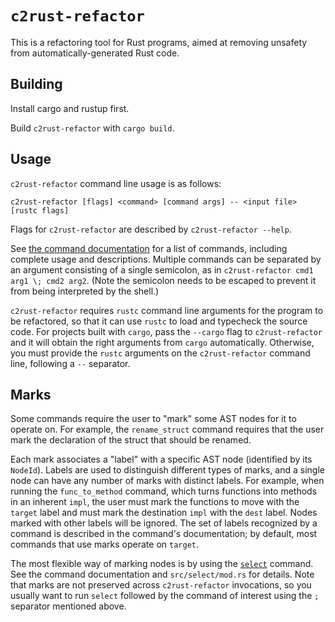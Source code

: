 # `c2rust-refactor`

This is a refactoring tool for Rust programs, aimed at removing unsafety from
automatically-generated Rust code.


## Building

Install cargo and rustup first.

Build `c2rust-refactor` with `cargo build`.


## Usage

`c2rust-refactor` command line usage is as follows:

    c2rust-refactor [flags] <command> [command args] -- <input file> [rustc flags]

Flags for `c2rust-refactor` are described by `c2rust-refactor --help`.

See [the command documentation](commands.html) for a list of commands,
including complete usage and descriptions. 
Multiple commands can be separated by an argument consisting of a single
semicolon, as in `c2rust-refactor cmd1 arg1 \; cmd2 arg2`.
(Note the semicolon needs to be escaped to prevent it from being interpreted by
the shell.)

`c2rust-refactor` requires `rustc` command line arguments for the program to be
refactored, so that it can use `rustc` to load and typecheck the source code.
For projects built with `cargo`, pass the `--cargo` flag to `c2rust-refactor`
and it will obtain the right arguments from `cargo` automatically.  Otherwise,
you must provide the `rustc` arguments on the `c2rust-refactor` command line,
following a `--` separator.


## Marks

Some commands require the user to "mark" some AST nodes for it to operate on.
For example, the `rename_struct` command requires that the user mark the
declaration of the struct that should be renamed.

Each mark associates a "label" with a specific AST node (identified by its
`NodeId`).  Labels are used to distinguish different types of marks, and a
single node can have any number of marks with distinct labels.  For example,
when running the `func_to_method` command, which turns functions into methods
in an inherent `impl`, the user must mark the functions to move with the
`target` label and must mark the destination `impl` with the `dest` label.
Nodes marked with other labels will be ignored.  The set of labels recognized
by a command is described in the command's documentation; by default, most
commands that use marks operate on `target`.

The most flexible way of marking nodes is by using the
[`select`](commands.html#select) command.  See the command
documentation and `src/select/mod.rs` for details.  Note that marks are not
preserved across `c2rust-refactor` invocations, so you usually want to run
`select` followed by the command of interest using the `;` separator mentioned
above.
